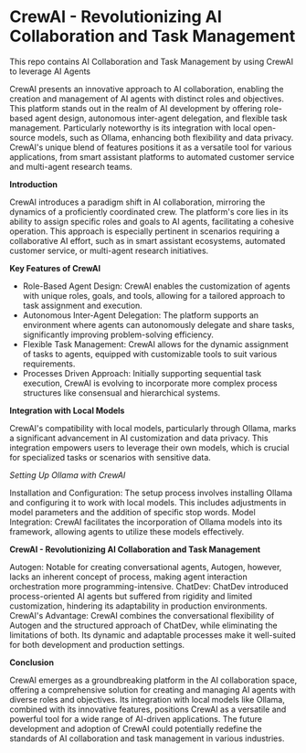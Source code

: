 # CrewAI - Revolutionizing AI Collaboration and Task Management
This repo contains AI Collaboration and Task Management by using CrewAI to leverage AI Agents

CrewAI presents an innovative approach to AI collaboration, enabling the creation and management of AI agents with distinct roles and objectives. This platform stands out in the realm of AI development by offering role-based agent design, autonomous inter-agent delegation, and flexible task management. Particularly noteworthy is its integration with local open-source models, such as Ollama, enhancing both flexibility and data privacy. CrewAI's unique blend of features positions it as a versatile tool for various applications, from smart assistant platforms to automated customer service and multi-agent research teams.

**Introduction**

CrewAI introduces a paradigm shift in AI collaboration, mirroring the dynamics of a proficiently coordinated crew. The platform's core lies in its ability to assign specific roles and goals to AI agents, facilitating a cohesive operation. This approach is especially pertinent in scenarios requiring a collaborative AI effort, such as in smart assistant ecosystems, automated customer service, or multi-agent research initiatives.

**Key Features of CrewAI**

* Role-Based Agent Design: CrewAI enables the customization of agents with unique roles, goals, and tools, allowing for a tailored approach to task assignment and execution.
* Autonomous Inter-Agent Delegation: The platform supports an environment where agents can autonomously delegate and share tasks, significantly improving problem-solving efficiency.
* Flexible Task Management: CrewAI allows for the dynamic assignment of tasks to agents, equipped with customizable tools to suit various requirements.
* Processes Driven Approach: Initially supporting sequential task execution, CrewAI is evolving to incorporate more complex process structures like consensual and hierarchical systems.

**Integration with Local Models**

CrewAI's compatibility with local models, particularly through Ollama, marks a significant advancement in AI customization and data privacy. This integration empowers users to leverage their own models, which is crucial for specialized tasks or scenarios with sensitive data.

_Setting Up Ollama with CrewAI_

Installation and Configuration: The setup process involves installing Ollama and configuring it to work with local models. This includes adjustments in model parameters and the addition of specific stop words.
Model Integration: CrewAI facilitates the incorporation of Ollama models into its framework, allowing agents to utilize these models effectively.

**CrewAI - Revolutionizing AI Collaboration and Task Management**

Autogen: Notable for creating conversational agents, Autogen, however, lacks an inherent concept of process, making agent interaction orchestration more programming-intensive.
ChatDev: ChatDev introduced process-oriented AI agents but suffered from rigidity and limited customization, hindering its adaptability in production environments.
CrewAI's Advantage: CrewAI combines the conversational flexibility of Autogen and the structured approach of ChatDev, while eliminating the limitations of both. Its dynamic and adaptable processes make it well-suited for both development and production settings.

**Conclusion**

CrewAI emerges as a groundbreaking platform in the AI collaboration space, offering a comprehensive solution for creating and managing AI agents with diverse roles and objectives. Its integration with local models like Ollama, combined with its innovative features, positions CrewAI as a versatile and powerful tool for a wide range of AI-driven applications. The future development and adoption of CrewAI could potentially redefine the standards of AI collaboration and task management in various industries.
